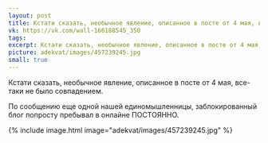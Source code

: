```yaml
---
layout: post
title: Кстати сказать, необычное явление, описанное в посте от 4 мая, все-таки не было совпадением
vk: https://vk.com/wall-166188545_350
tags: 
excerpt: Кстати сказать, необычное явление, описанное в посте от 4 мая, все-таки не было совпадением. По сообщению еще одной нашей единомышленницы, заблокированный блог попросту пребывал в онлайне ПОСТОЯННО.
picture: adekvat/images/457239245.jpg
small: true
---
```

Кстати сказать, необычное явление, описанное в посте от 4 мая, все-таки не было совпадением. 

По сообщению еще одной нашей единомышленницы, заблокированный блог попросту пребывал в онлайне ПОСТОЯННО.

{% include image.html image="adekvat/images/457239245.jpg" %}
